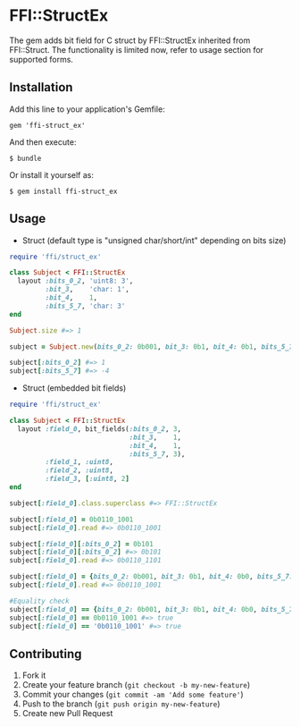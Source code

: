 # FFI::StructEx

The gem adds bit field for C struct by FFI::StructEx inherited from FFI::Struct. The functionality is limited now, refer to usage section for supported forms.

## Installation

Add this line to your application's Gemfile:

    gem 'ffi-struct_ex'

And then execute:

    $ bundle

Or install it yourself as:

    $ gem install ffi-struct_ex

## Usage

* Struct (default type is "unsigned char/short/int" depending on bits size)

```ruby
require 'ffi/struct_ex'

class Subject < FFI::StructEx
  layout :bits_0_2, 'uint8: 3',
         :bit_3,    'char: 1',
         :bit_4,    1,
         :bits_5_7, 'char: 3'
end

Subject.size #=> 1

subject = Subject.new(bits_0_2: 0b001, bit_3: 0b1, bit_4: 0b1, bits_5_7: 0b100)

subject[:bits_0_2] #=> 1
subject[:bits_5_7] #=> -4
```

* Struct (embedded bit fields)

```ruby
require 'ffi/struct_ex'

class Subject < FFI::StructEx
  layout :field_0, bit_fields(:bits_0_2, 3,
                              :bit_3,    1,
                              :bit_4,    1,
                              :bits_5_7, 3),
         :field_1, :uint8,
         :field_2, :uint8,
         :field_3, [:uint8, 2]
end

subject[:field_0].class.superclass #=> FFI::StructEx

subject[:field_0] = 0b0110_1001
subject[:field_0].read #=> 0b0110_1001

subject[:field_0][:bits_0_2] = 0b101
subject[:field_0][:bits_0_2] #=> 0b101
subject[:field_0].read #=> 0b0110_1101

subject[:field_0] = {bits_0_2: 0b001, bit_3: 0b1, bit_4: 0b0, bits_5_7: 0b011}
subject[:field_0].read #=> 0b0110_1001

#Equality check
subject[:field_0] == {bits_0_2: 0b001, bit_3: 0b1, bit_4: 0b0, bits_5_7: 0b011} #=> true
subject[:field_0] == 0b0110_1001 #=> true
subject[:field_0] == '0b0110_1001' #=> true
```

## Contributing

1. Fork it
2. Create your feature branch (`git checkout -b my-new-feature`)
3. Commit your changes (`git commit -am 'Add some feature'`)
4. Push to the branch (`git push origin my-new-feature`)
5. Create new Pull Request
